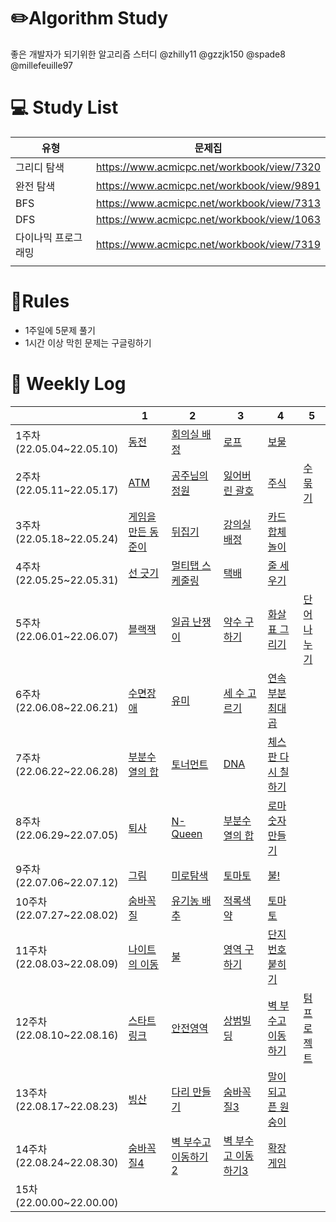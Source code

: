 # ✏️Algorithm Study

좋은 개발자가 되기위한 알고리즘 스터디
@zhilly11 @gzzjk150 @spade8 @millefeuille97


# 💻 Study List
|유형|문제집|
|---|---|
|그리디 탐색|https://www.acmicpc.net/workbook/view/7320||
|완전 탐색|https://www.acmicpc.net/workbook/view/9891||
|BFS|https://www.acmicpc.net/workbook/view/7313||
|DFS|https://www.acmicpc.net/workbook/view/1063||
|다이나믹 프로그래밍|https://www.acmicpc.net/workbook/view/7319||
||||



# 📖Rules
- 1주일에 5문제 풀기
- 1시간 이상 막힌 문제는 구글링하기



# 📅󠁡󠁦󠁬󠁯󠁧󠁿 Weekly Log
|                             | 1                                                  | 2                                                | 3                                               | 4                                                  | 5                                              |
|-----------------------------|----------------------------------------------------|--------------------------------------------------|-------------------------------------------------|----------------------------------------------------|------------------------------------------------|
| 1주차<br>(22.05.04~22.05.10)  | [동전](https://www.acmicpc.net/problem/11047)        | [회의실 배정](https://www.acmicpc.net/problem/1931)   | [로프](https://www.acmicpc.net/problem/2217)      | [보물](https://www.acmicpc.net/problem/1026)         |
| 2주차<br>(22.05.11~22.05.17)  | [ATM](https://www.acmicpc.net/problem/11399)       | [공주님의 정원](https://www.acmicpc.net/problem/2457)  | [잃어버린 괄호](https://www.acmicpc.net/problem/1541) | [주식](https://www.acmicpc.net/problem/11501)        | [수 묶기](https://www.acmicpc.net/problem/1744)   |
| 3주차<br>(22.05.18~22.05.24)  | [게임을 만든 동준이](https://www.acmicpc.net/problem/2847) | [뒤집기](https://www.acmicpc.net/problem/1439)      | [강의실 배정](https://www.acmicpc.net/problem/11000) | [카드 합체 놀이](https://www.acmicpc.net/problem/15903)  ||
| 4주차<br>(22.05.25~22.05.31)  | [선 긋기](https://www.acmicpc.net/problem/2170)       | [멀티탭 스케줄링](https://www.acmicpc.net/problem/1700) | [택배](https://www.acmicpc.net/problem/8980)      | [줄 세우기](https://www.acmicpc.net/problem/7570)      ||
| 5주차<br>(22.06.01~22.06.07)  | [블랙잭](https://www.acmicpc.net/problem/2798)        | [일곱 난쟁이](https://www.acmicpc.net/problem/2309)   | [약수 구하기](https://www.acmicpc.net/problem/2501)  | [화살표 그리기](https://www.acmicpc.net/problem/15970)   | [단어 나누기](https://www.acmicpc.net/problem/1251) |
| 6주차<br>(22.06.08~22.06.21)  | [수면장애](https://www.acmicpc.net/problem/12755)      | [유미](https://www.acmicpc.net/problem/17286)      | [세 수 고르기](https://www.acmicpc.net/problem/1503) | [연속부분최대곱](https://www.acmicpc.net/problem/2670)    ||
| 7주차<br>(22.06.22~22.06.28)  | [부분수열의 합](https://www.acmicpc.net/problem/14225)   | [토너먼트](https://www.acmicpc.net/problem/1057)     | [DNA](https://www.acmicpc.net/problem/1969)     | [체스판 다시 칠하기](https://www.acmicpc.net/problem/1018) | []()                                           |
| 8주차<br>(22.06.29~22.07.05)  | [퇴사](https://www.acmicpc.net/problem/14501)        | [N-Queen](https://www.acmicpc.net/problem/9663)  | [부분수열의 합](https://www.acmicpc.net/problem/1182) | [로마 숫자 만들기](https://www.acmicpc.net/problem/16922) | []()                                           |
| 9주차<br>(22.07.06~22.07.12)  | [그림](https://www.acmicpc.net/problem/1926)         | [미로탐색](https://www.acmicpc.net/problem/2178)     | [토마토](https://www.acmicpc.net/problem/7576)     | [불!](https://www.acmicpc.net/problem/4179)         | []()                                           |
| 10주차<br>(22.07.27~22.08.02) | [숨바꼭질](https://www.acmicpc.net/problem/1697)       | [유기농 배추](https://www.acmicpc.net/problem/1012)   | [적록색약](https://www.acmicpc.net/problem/10026)   | [토마토](https://www.acmicpc.net/problem/7569)        | []()                                           |
| 11주차<br>(22.08.03~22.08.09) | [나이트의 이동](https://www.acmicpc.net/problem/7562)    | [불](https://www.acmicpc.net/problem/5427)        | [영역 구하기](https://www.acmicpc.net/problem/2583)  | [단지번호붙히기](https://www.acmicpc.net/problem/2667)    | []()                                           |
| 12주차<br>(22.08.10~22.08.16) | [스타트링크](https://www.acmicpc.net/problem/5014)      | [안전영역](https://www.acmicpc.net/problem/2468)     | [상범빌딩](https://www.acmicpc.net/problem/6593)    | [벽 부수고 이동하기](https://www.acmicpc.net/problem/2206) | [텀 프로젝트](https://www.acmicpc.net/problem/9466)                                     |
| 13주차<br>(22.08.17~22.08.23) | [빙산](https://www.acmicpc.net/problem/2573)         | [다리 만들기](https://www.acmicpc.net/problem/2146)   | [숨바꼭질3](https://www.acmicpc.net/problem/13549)  | [말이 되고픈 원숭이](https://www.acmicpc.net/problem/1600) | []()                                           |
| 14주차<br>(22.08.24~22.08.30) | [숨바꼭질4](https://www.acmicpc.net/problem/13913)   | [벽 부수고 이동하기2](https://www.acmicpc.net/problem/14442)   | [벽 부수고 이동하기3](https://www.acmicpc.net/problem/16933) | [확장 게임](https://www.acmicpc.net/problem/16920)    | []()                                           |
| 15차<br>(22.00.00~22.00.00)  | []()                                               | []()                                             | []()                                            | []()                                               | []()                                           |
